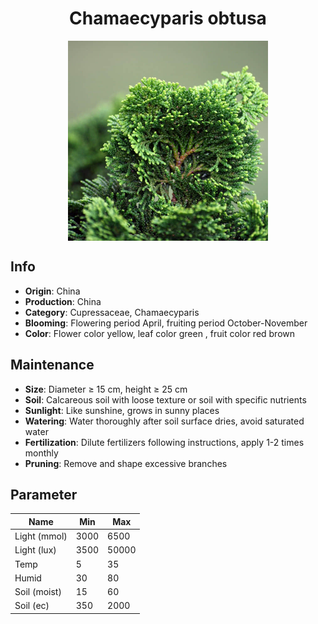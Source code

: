 <h1 align='center'>Chamaecyparis obtusa</h1>
<p align="center">
    <img 
        align='center'
        width='320'
        src="../images/chamaecyparis obtusa.png" 
        alt='Chamaecyparis obtusa' />
</p>

## Info

 - **Origin**: China
 - **Production**: China
 - **Category**: Cupressaceae, Chamaecyparis
 - **Blooming**: Flowering period April, fruiting period October-November
 - **Color**: Flower color yellow, leaf color green , fruit color red brown

## Maintenance

 - **Size**: Diameter ≥ 15 cm, height ≥ 25 cm
 - **Soil**: Calcareous soil with loose texture or soil with specific nutrients
 - **Sunlight**: Like sunshine, grows in sunny places
 - **Watering**: Water thoroughly after soil surface dries, avoid saturated water
 - **Fertilization**: Dilute fertilizers following instructions, apply 1-2 times monthly
 - **Pruning**: Remove and shape excessive branches

## Parameter

| Name         | Min  | Max   |
|--------------|------|-------|
| Light (mmol) | 3000 | 6500  |
| Light (lux)  | 3500 | 50000 |
| Temp         | 5    | 35    |
| Humid        | 30   | 80    |
| Soil (moist) | 15   | 60    |
| Soil (ec)    | 350  | 2000  |